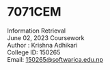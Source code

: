 # 7071CEM
Information Retrieval<br />
June 02, 2023 Coursework <br />
Author : Krishna Adhikari <br />
College ID: 150265 <br />
Email: 150265@softwarica.edu.np <br />
